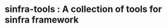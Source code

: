 <!--
- SPDX-License-Identifier: Apache-2.0
- Copyright (C) 2025 Jayesh Badwaik <j.badwaik@fz-juelich.de>
-->

# sinfra-tools : A collection of tools for sinfra framework
